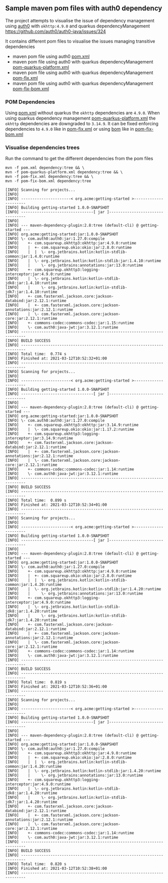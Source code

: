 ## Sample maven pom files with auth0 dependency

The project attempts to visualise the issue of dependency management using [auth0](https://github.com/auth0/auth0-java) with `okhttp:4.9.0` and quarkus dependencyManagement 
https://github.com/auth0/auth0-java/issues/324

It contains different pom files to visualise the issues managing transitive dependencies

* maven pom file using auth0 [pom.xml](pom.xml)
* maven pom file using auth0 with quarkus dependencyManagement [pom-quarkus-platform.xml](pom-quarkus-platform.xml)
* maven pom file using auth0 with quarkus dependencyManagement [pom-fix.xml](pom-fix.xml)
* maven pom file using auth0 with quarkus dependencyManagement [pom-fix-bom.xml](pom-fix-bom.xml)

### POM Dependencies 

Using [pom.xml](pom.xml) without quarkus the `okhttp` dependencies are `4.9.0`. When using quarkus dependency management [pom-quarkus-platform.xml](pom-quarkus-platform.xml)
the `okhttp` dependencies are downgraded to `3.14.9`.
It can be fixed enforcing dependencies to `4.9.0` like in [pom-fix.xml](pom-fix.xml) or using [bom](https://maven.apache.org/guides/introduction/introduction-to-dependency-mechanism.html#bill-of-materials-bom-poms) like in [pom-fix-bom.xml](pom-fix-bom.xml)

### Visualise dependencies trees

Run the command to get the different dependencies from the pom files

```shell
mvn -f pom.xml dependency:tree && \
mvn -f pom-quarkus-platform.xml dependency:tree && \
mvn -f pom-fix.xml dependency:tree && \
mvn -f pom-fix-bom.xml dependency:tree
```

```shell
[INFO] Scanning for projects...
[INFO]
[INFO] ----------------------< org.acme:getting-started >----------------------
[INFO] Building getting-started 1.0.0-SNAPSHOT
[INFO] --------------------------------[ jar ]---------------------------------
[INFO]
[INFO] --- maven-dependency-plugin:2.8:tree (default-cli) @ getting-started ---
[INFO] org.acme:getting-started:jar:1.0.0-SNAPSHOT
[INFO] \- com.auth0:auth0:jar:1.27.0:compile
[INFO]    +- com.squareup.okhttp3:okhttp:jar:4.9.0:runtime
[INFO]    |  +- com.squareup.okio:okio:jar:2.8.0:runtime
[INFO]    |  |  \- org.jetbrains.kotlin:kotlin-stdlib-common:jar:1.4.0:runtime
[INFO]    |  \- org.jetbrains.kotlin:kotlin-stdlib:jar:1.4.10:runtime
[INFO]    |     \- org.jetbrains:annotations:jar:13.0:runtime
[INFO]    +- com.squareup.okhttp3:logging-interceptor:jar:4.9.0:runtime
[INFO]    |  \- org.jetbrains.kotlin:kotlin-stdlib-jdk8:jar:1.4.10:runtime
[INFO]    |     \- org.jetbrains.kotlin:kotlin-stdlib-jdk7:jar:1.4.10:runtime
[INFO]    +- com.fasterxml.jackson.core:jackson-databind:jar:2.12.1:runtime
[INFO]    |  +- com.fasterxml.jackson.core:jackson-annotations:jar:2.12.1:runtime
[INFO]    |  \- com.fasterxml.jackson.core:jackson-core:jar:2.12.1:runtime
[INFO]    +- commons-codec:commons-codec:jar:1.15:runtime
[INFO]    \- com.auth0:java-jwt:jar:3.12.1:runtime
[INFO] ------------------------------------------------------------------------
[INFO] BUILD SUCCESS
[INFO] ------------------------------------------------------------------------
[INFO] Total time:  0.774 s
[INFO] Finished at: 2021-03-12T10:52:32+01:00
[INFO] ------------------------------------------------------------------------
[INFO] Scanning for projects...
[INFO]
[INFO] ----------------------< org.acme:getting-started >----------------------
[INFO] Building getting-started 1.0.0-SNAPSHOT
[INFO] --------------------------------[ jar ]---------------------------------
[INFO]
[INFO] --- maven-dependency-plugin:2.8:tree (default-cli) @ getting-started ---
[INFO] org.acme:getting-started:jar:1.0.0-SNAPSHOT
[INFO] \- com.auth0:auth0:jar:1.27.0:compile
[INFO]    +- com.squareup.okhttp3:okhttp:jar:3.14.9:runtime
[INFO]    |  \- com.squareup.okio:okio:jar:1.17.2:runtime
[INFO]    +- com.squareup.okhttp3:logging-interceptor:jar:3.14.9:runtime
[INFO]    +- com.fasterxml.jackson.core:jackson-databind:jar:2.12.1:runtime
[INFO]    |  +- com.fasterxml.jackson.core:jackson-annotations:jar:2.12.1:runtime
[INFO]    |  \- com.fasterxml.jackson.core:jackson-core:jar:2.12.1:runtime
[INFO]    +- commons-codec:commons-codec:jar:1.14:runtime
[INFO]    \- com.auth0:java-jwt:jar:3.12.1:runtime
[INFO] ------------------------------------------------------------------------
[INFO] BUILD SUCCESS
[INFO] ------------------------------------------------------------------------
[INFO] Total time:  0.899 s
[INFO] Finished at: 2021-03-12T10:52:34+01:00
[INFO] ------------------------------------------------------------------------
[INFO] Scanning for projects...
[INFO]
[INFO] ----------------------< org.acme:getting-started >----------------------
[INFO] Building getting-started 1.0.0-SNAPSHOT
[INFO] --------------------------------[ jar ]---------------------------------
[INFO]
[INFO] --- maven-dependency-plugin:2.8:tree (default-cli) @ getting-started ---
[INFO] org.acme:getting-started:jar:1.0.0-SNAPSHOT
[INFO] \- com.auth0:auth0:jar:1.27.0:compile
[INFO]    +- com.squareup.okhttp3:okhttp:jar:4.9.0:runtime
[INFO]    |  +- com.squareup.okio:okio:jar:2.8.0:runtime
[INFO]    |  |  \- org.jetbrains.kotlin:kotlin-stdlib-common:jar:1.4.20:runtime
[INFO]    |  \- org.jetbrains.kotlin:kotlin-stdlib:jar:1.4.20:runtime
[INFO]    |     \- org.jetbrains:annotations:jar:13.0:runtime
[INFO]    +- com.squareup.okhttp3:logging-interceptor:jar:4.9.0:runtime
[INFO]    |  \- org.jetbrains.kotlin:kotlin-stdlib-jdk8:jar:1.4.20:runtime
[INFO]    |     \- org.jetbrains.kotlin:kotlin-stdlib-jdk7:jar:1.4.20:runtime
[INFO]    +- com.fasterxml.jackson.core:jackson-databind:jar:2.12.1:runtime
[INFO]    |  +- com.fasterxml.jackson.core:jackson-annotations:jar:2.12.1:runtime
[INFO]    |  \- com.fasterxml.jackson.core:jackson-core:jar:2.12.1:runtime
[INFO]    +- commons-codec:commons-codec:jar:1.14:runtime
[INFO]    \- com.auth0:java-jwt:jar:3.12.1:runtime
[INFO] ------------------------------------------------------------------------
[INFO] BUILD SUCCESS
[INFO] ------------------------------------------------------------------------
[INFO] Total time:  0.819 s
[INFO] Finished at: 2021-03-12T10:52:36+01:00
[INFO] ------------------------------------------------------------------------
[INFO] Scanning for projects...
[INFO]
[INFO] ----------------------< org.acme:getting-started >----------------------
[INFO] Building getting-started 1.0.0-SNAPSHOT
[INFO] --------------------------------[ jar ]---------------------------------
[INFO]
[INFO] --- maven-dependency-plugin:2.8:tree (default-cli) @ getting-started ---
[INFO] org.acme:getting-started:jar:1.0.0-SNAPSHOT
[INFO] \- com.auth0:auth0:jar:1.27.0:compile
[INFO]    +- com.squareup.okhttp3:okhttp:jar:4.9.0:runtime
[INFO]    |  +- com.squareup.okio:okio:jar:2.8.0:runtime
[INFO]    |  |  \- org.jetbrains.kotlin:kotlin-stdlib-common:jar:1.4.20:runtime
[INFO]    |  \- org.jetbrains.kotlin:kotlin-stdlib:jar:1.4.20:runtime
[INFO]    |     \- org.jetbrains:annotations:jar:13.0:runtime
[INFO]    +- com.squareup.okhttp3:logging-interceptor:jar:4.9.0:runtime
[INFO]    |  \- org.jetbrains.kotlin:kotlin-stdlib-jdk8:jar:1.4.20:runtime
[INFO]    |     \- org.jetbrains.kotlin:kotlin-stdlib-jdk7:jar:1.4.20:runtime
[INFO]    +- com.fasterxml.jackson.core:jackson-databind:jar:2.12.1:runtime
[INFO]    |  +- com.fasterxml.jackson.core:jackson-annotations:jar:2.12.1:runtime
[INFO]    |  \- com.fasterxml.jackson.core:jackson-core:jar:2.12.1:runtime
[INFO]    +- commons-codec:commons-codec:jar:1.14:runtime
[INFO]    \- com.auth0:java-jwt:jar:3.12.1:runtime
[INFO] ------------------------------------------------------------------------
[INFO] BUILD SUCCESS
[INFO] ------------------------------------------------------------------------
[INFO] Total time:  0.820 s
[INFO] Finished at: 2021-03-12T10:52:38+01:00
[INFO] ------------------------------------------------------------------------
```